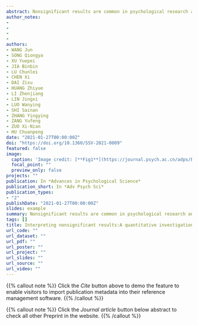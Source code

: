 ```yaml
---
abstract: Nonsignificant results are common in psychological research and can be easily misinterpreted as evidence for accepting null hypothesis. This misinterpretation may lead to false statistical inferences in empirical research. However, how prevalent this misinterpretation exists in Chinese published psychological studies is unknown. To answer this question, we randomly selected 500 empirical research papers published between 2017 and 2018 in Acta Psychological Sinica, Journal of Psychological Science, Chinese Journal of Clinical Psychology, Psychological Development and Education, Psychological and Behavioral Studies, screened articles in which the abstracts contained any sentences that indicated nonsignificant results (we call these sentences “negative statements” hereafter). We then read those articles and extracted negative- statements-related statistics and their interpretations, and evaluated the correctness of each interpretation. Finally, we calculated Bayes factors based on the available t values in these nonsignificant results. The protocol was pre-registered at OSF (https://osf.io/czx6f). We found that (1) out of 500 empirical research, 36% of their abstracts (n = 180) contained negative statements; (2) in those 180 articles, we extracted 236 nonsignificant results and corresponding interpretations, and found that 41% of these interpretations was incorrect, (3) Bayes factor analysis revealed that only 5.1% (n = 2) of available nonsignificant t-values (n = 39) can provide strong evidence in favor of null hypothesis (BF01 > 10). We compared the results with Aczel et al. (2018) and discussed the potential reasons that caused the misinterpretation. These data suggest that Chinese psychology researchers need to improve their understanding of nonsignificant results and statistical inference.
author_notes:
- 
- 
- 
- 
authors:
- WANG Jun
- SONG Qiongya
- XU Yuepei
- JIA Binbin
- LU Chunlei
- CHEN Xi
- DAI Zixu
- HUANG Zhiyue
- LI Zhenjiang
- LIN Jingxi
- LUO Wanying
- SHI Sainan
- ZHANG Yingying
- ZANG Yufeng
- ZUO Xi-Nian
- HU Chuanpeng
date: "2021-01-27T00:00:00Z"
doi: "https://doi.org/10.1360/SSV-2021-0009"
featured: false
image:
  caption: 'Image credit: [**Fig1**](https://journal.psych.ac.cn/adps/EN/abstract/abstract5299.shtml)'
  focal_point: ""
  preview_only: false
projects: ""
publication: In *Advances in Psychological Science*
publication_short: In *Adv Psych Sci*
publication_types: 
- "2"
publishDate: "2021-01-27T00:00:00Z"
slides: example
summary: Nonsignificant results are common in psychological research and can be easily misinterpreted as evidence for accepting null hypothesis. This misinterpretation may lead to false statistical inferences in empirical research.
tags: []
title: Interpreting nonsignificant results:A quantitative investigation based on 500 Chinese psychological research
url_code: ""
url_dataset: ""
url_pdf: ""
url_poster: ""
url_project: ""
url_slides: ""
url_source: ""
url_video: ""
---
```


{{% callout note %}}
Click the _Cite_ button above to demo the feature to enable visitors to import publication metadata into their reference management software.
{{% /callout %}}

{{% callout note %}}
Click the _Journal article_ button below abstract to check all other Preprint in the website.
{{% /callout %}}
